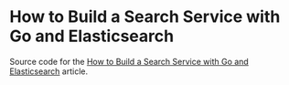 # How to Build a Search Service with Go and Elasticsearch

Source code for the [How to Build a Search Service with Go and Elasticsearch](https://outcrawl.com/go-elastic-search-service/) article.
